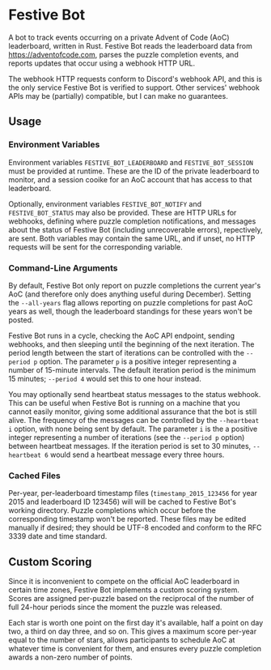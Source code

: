 # Festive Bot

A bot to track events occurring on a private Advent of Code (AoC) leaderboard, written in Rust.
Festive Bot reads the leaderboard data from https://adventofcode.com, parses the puzzle completion events, and reports updates that occur using a webhook HTTP URL.

The webhook HTTP requests conform to Discord's webhook API, and this is the only service Festive Bot is verified to support.
Other services' webhook APIs may be (partially) compatible, but I can make no guarantees.

## Usage

### Environment Variables

Environment variables `FESTIVE_BOT_LEADERBOARD` and `FESTIVE_BOT_SESSION` must be provided at runtime.
These are the ID of the private leaderboard to monitor, and a session cooike for an AoC account that has access to that leaderboard.

Optionally, environment variables `FESTIVE_BOT_NOTIFY` and `FESTIVE_BOT_STATUS` may also be provided.
These are HTTP URLs for webhooks, defining where puzzle completion notifications, and messages about the status of Festive Bot (including unrecoverable errors), repectively, are sent.
Both variables may contain the same URL, and if unset, no HTTP requests will be sent for the corresponding variable.

### Command-Line Arguments

By default, Festive Bot only report on puzzle completions the current year's AoC (and therefore only does anything useful during December).
Setting the `--all-years` flag allows reporting on puzzle completions for past AoC years as well, though the leaderboard standings for these years won't be posted.

Festive Bot runs in a cycle, checking the AoC API endpoint, sending webhooks, and then sleeping until the beginning of the next iteration.
The period length between the start of iterations can be controlled with the `--period p` option.
The parameter `p` is a positive integer representing a number of 15-minute intervals.
The default iteration period is the minimum 15 minutes; `--period 4` would set this to one hour instead.

You may optionally send heartbeat status messages to the status webhook.
This can be useful when Festive Bot is running on a machine that you cannot easily monitor, giving some additional assurance that the bot is still alive.
The frequency of the messages can be controlled by the `--heartbeat i` option, with none being sent by default.
The parameter `i` is the a positive integer representing a number of iterations (see the `--period p` option) between heartbeat messages.
If the iteration period is set to 30 minutes, `--heartbeat 6` would send a heartbeat message every three hours.

### Cached Files

Per-year, per-leaderboard timestamp files (`timestamp_2015_123456` for year 2015 and leaderboard ID 123456) will will be cached to Festive Bot's working directory.
Puzzle completions which occur before the corresponding timestamp won't be reported.
These files may be edited manually if desired; they should be UTF-8 encoded and conform to the RFC 3339 date and time standard.

## Custom Scoring

Since it is inconvenient to compete on the official AoC leaderboard in certain time zones, Festive Bot implements a custom scoring system.
Scores are assigned per-puzzle based on the reciprocal of the number of full 24-hour periods since the moment the puzzle was released.

Each star is worth one point on the first day it's available, half a point on day two, a third on day three, and so on.
This gives a maximum score per-year equal to the number of stars, allows participants to schedule AoC at whatever time is convenient for them, and ensures every puzzle completion awards a non-zero number of points.
